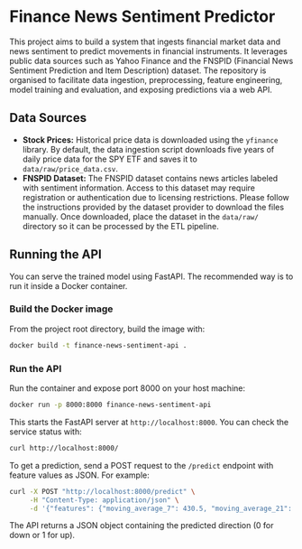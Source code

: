 # Finance News Sentiment Predictor

This project aims to build a system that ingests financial market data and news sentiment to predict movements in financial instruments. It leverages public data sources such as Yahoo Finance and the FNSPID (Financial News Sentiment Prediction and Item Description) dataset. The repository is organised to facilitate data ingestion, preprocessing, feature engineering, model training and evaluation, and exposing predictions via a web API.

## Data Sources

- **Stock Prices:** Historical price data is downloaded using the `yfinance` library. By default, the data ingestion script downloads five years of daily price data for the SPY ETF and saves it to `data/raw/price_data.csv`.
- **FNSPID Dataset:** The FNSPID dataset contains news articles labeled with sentiment information. Access to this dataset may require registration or authentication due to licensing restrictions. Please follow the instructions provided by the dataset provider to download the files manually. Once downloaded, place the dataset in the `data/raw/` directory so it can be processed by the ETL pipeline.


## Running the API

You can serve the trained model using FastAPI. The recommended way is to run it inside a Docker container.

### Build the Docker image

From the project root directory, build the image with:

```sh
docker build -t finance-news-sentiment-api .
```

### Run the API

Run the container and expose port 8000 on your host machine:

```sh
docker run -p 8000:8000 finance-news-sentiment-api
```

This starts the FastAPI server at `http://localhost:8000`. You can check the service status with:

```sh
curl http://localhost:8000/
```

To get a prediction, send a POST request to the `/predict` endpoint with feature values as JSON. For example:

```sh
curl -X POST "http://localhost:8000/predict" \
     -H "Content-Type: application/json" \
     -d '{"features": {"moving_average_7": 430.5, "moving_average_21": 425.7, "rsi": 55.3, "rolling_sentiment_7": 0.12, "sentiment_lag_1": 0.15, "sentiment_lag_2": 0.10, "returns_lag_1": 0.001, "returns_lag_2": -0.002}}'
```

The API returns a JSON object containing the predicted direction (0 for down or 1 for up).
